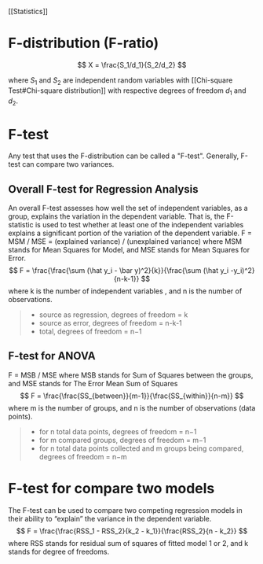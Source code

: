 [[Statistics]]
# F-distribution (F-ratio)
$$
X = \frac{S_1/d_1}{S_2/d_2}
$$

where $S_1$ and $S_2$ are independent random variables with [[Chi-square Test#Chi-square distribution]] with respective degrees of freedom $d_1$ and $d_2$. 

# F-test
Any test that uses the F-distribution can be called a "F-test".
Generally, F-test can compare two variances.
## Overall F-test for Regression Analysis
An overall F-test assesses how well the set of independent variables, as a group, explains the variation in the dependent variable. That is, the F-statistic is used to test whether at least one of the independent variables explains a significant portion of the variation of the dependent variable.
F = MSM  / MSE = (explained variance) / (unexplained variance)
where MSM stands for Mean Squares for Model, and MSE stands for Mean Squares for Error.
$$
F = \frac{\frac{\sum (\hat y_i - \bar y)^2}{k}}{\frac{\sum (\hat y_i -y_i)^2}{n-k-1}}
$$
where k is the number of independent variables , and n is the number of observations.
> - source as regression, degrees of freedom =  k
> - source as error, degrees of freedom = n-k-1
> - total, degrees of freedom = n−1

## F-test for ANOVA
F = MSB / MSE 
where MSB stands for Sum of Squares between the groups, and MSE stands for The Error Mean Sum of Squares
$$
F = \frac{\frac{SS_{between}}{m-1}}{\frac{SS_{within}}{n-m}}
$$
where m is the number of groups, and n is the number of observations (data points). 
> - for n total data points, degrees of freedom =  n−1
> - for m compared groups, degrees of freedom = m−1 
> - for n total data points collected and m groups being compared, degrees of freedom = n−m

# F-test for compare two models
The F-test can be used to compare two competing regression models in their ability to “explain” the variance in the dependent variable.
$$
F = \frac{\frac{RSS_1 - RSS_2}{k_2 - k_1}}{\frac{RSS_2}{n - k_2}}
$$
where RSS stands for residual sum of squares of fitted model 1 or 2, and k stands for degree of freedoms. 